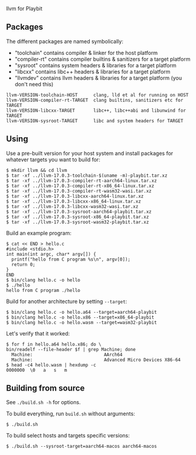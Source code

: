 llvm for Playbit

## Packages

The different packages are named symbolically:

- "toolchain" contains compiler & linker for the host platform
- "compiler-rt" contains compiler builtins & sanitizers for a target platform
- "sysroot" contains system headers & libraries for a target platform
- "libcxx" contains libc++ headers & libraries for a target platform
- "llvmdev" contains llvm headers & libraries for a target platform (you don't need this)

```
llvm-VERSION-toolchain-HOST      clang, lld et al for running on HOST
llvm-VERSION-compiler-rt-TARGET  clang builtins, sanitizers etc for TARGET
llvm-VERSION-libcxx-TARGET       libc++, libc++abi and libunwind for TARGET
llvm-VERSION-sysroot-TARGET      libc and system headers for TARGET
```

## Using

Use a pre-built version for your host system and install packages for whatever targets
you want to build for:

```shell
$ mkdir llvm && cd llvm
$ tar -xf ../llvm-17.0.3-toolchain-$(uname -m)-playbit.tar.xz
$ tar -xf ../llvm-17.0.3-compiler-rt-aarch64-linux.tar.xz
$ tar -xf ../llvm-17.0.3-compiler-rt-x86_64-linux.tar.xz
$ tar -xf ../llvm-17.0.3-compiler-rt-wasm32-wasi.tar.xz
$ tar -xf ../llvm-17.0.3-libcxx-aarch64-linux.tar.xz
$ tar -xf ../llvm-17.0.3-libcxx-x86_64-linux.tar.xz
$ tar -xf ../llvm-17.0.3-libcxx-wasm32-wasi.tar.xz
$ tar -xf ../llvm-17.0.3-sysroot-aarch64-playbit.tar.xz
$ tar -xf ../llvm-17.0.3-sysroot-x86_64-playbit.tar.xz
$ tar -xf ../llvm-17.0.3-sysroot-wasm32-playbit.tar.xz
```

Build an example program:

```shell
$ cat << END > hello.c
#include <stdio.h>
int main(int argc, char* argv[]) {
  printf("hello from C program %s\n", argv[0]);
  return 0;
}
END
$ bin/clang hello.c -o hello
$ ./hello
hello from C program ./hello
```

Build for another architecture by setting `--target`:

```shell
$ bin/clang hello.c -o hello.a64 --target=aarch64-playbit
$ bin/clang hello.c -o hello.x86 --target=x86_64-playbit
$ bin/clang hello.c -o hello.wasm --target=wasm32-playbit
```

Let's verify that it worked:

```shell
$ for f in hello.a64 hello.x86; do \
bin/readelf --file-header $f | grep Machine; done
  Machine:                           AArch64
  Machine:                           Advanced Micro Devices X86-64
$ head -c4 hello.wasm | hexdump -c
0000000  \0   a   s   m
```


## Building from source

See `./build.sh -h` for options.

To build everything, run `build.sh` without arguments:

```shell
$ ./build.sh
```

To build select hosts and targets specific versions:

```shell
$ ./build.sh --sysroot-target=aarch64-macos aarch64-macos
```
